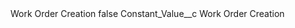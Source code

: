 <?xml version="1.0" encoding="UTF-8"?>
<CustomMetadata xmlns="http://soap.sforce.com/2006/04/metadata" xmlns:xsi="http://www.w3.org/2001/XMLSchema-instance" xmlns:xsd="http://www.w3.org/2001/XMLSchema">
    <label>Work Order Creation</label>
    <protected>false</protected>
    <values>
        <field>Constant_Value__c</field>
        <value xsi:type="xsd:string">Work Order Creation</value>
    </values>
</CustomMetadata>
